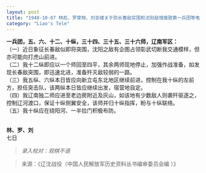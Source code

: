 ```yaml
---
layout: post
title: "1948-10-07 林彪、罗荣桓、刘亚楼关于防长春敌突围和沈阳敌增援致第一兵团等电"
category: "Liao's Tele"
---
```


**一兵团，五、六、十二、十纵，三十四、三十五、三十六师，辽南军区：**
<br/>
（一）近日象征长春敌似即将突围，沈阳之敌有企图占领彰武切断我交通模样，但亦可能向打虎山前进。
<br/>
（二）我十二纵即应以一个师回至四平，其余两师现地停止，加强作战准备，如发现长春敌突围，即迅速北进，准备歼灭敌较弱的一路。
<br/>
（三）我五纵、六纵本日皆应向新立屯东北地区继续前进，控制在我十纵的左前方，担任突击队，该两纵本日皆应继续出发，宿营地自定。
<br/>
（四）我辽南独二师应进至老边房附近及灰山，如该地有少数敌人则袭歼驱逐之，控制辽河渡口，保证十纵侧翼安全，该师并归十纵指挥，盼与十纵联络。
<br/>
（五）我十纵应在绕阳河、一半拉门积极布防。
<br/>
<br/>

**林、罗、刘** 
<br/>
七日

> *录入校对：观棋不语*

> 来源：《辽沈战役（中国人民解放军历史资料丛书编审委员会编 ）》
